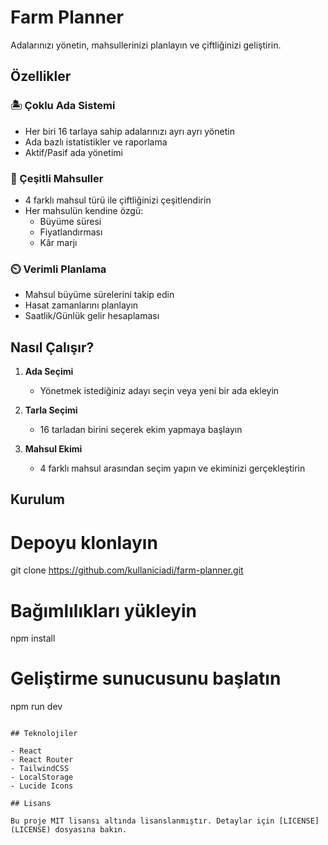 # Farm Planner

Adalarınızı yönetin, mahsullerinizi planlayın ve çiftliğinizi geliştirin.

## Özellikler

### 🏝️ Çoklu Ada Sistemi
- Her biri 16 tarlaya sahip adalarınızı ayrı ayrı yönetin
- Ada bazlı istatistikler ve raporlama
- Aktif/Pasif ada yönetimi

### 🌾 Çeşitli Mahsuller  
- 4 farklı mahsul türü ile çiftliğinizi çeşitlendirin
- Her mahsulün kendine özgü:
  - Büyüme süresi
  - Fiyatlandırması 
  - Kâr marjı

### ⏲️ Verimli Planlama
- Mahsul büyüme sürelerini takip edin
- Hasat zamanlarını planlayın
- Saatlik/Günlük gelir hesaplaması

## Nasıl Çalışır?

1. **Ada Seçimi**
   - Yönetmek istediğiniz adayı seçin veya yeni bir ada ekleyin

2. **Tarla Seçimi** 
   - 16 tarladan birini seçerek ekim yapmaya başlayın

3. **Mahsul Ekimi**
   - 4 farklı mahsul arasından seçim yapın ve ekiminizi gerçekleştirin

## Kurulum

# Depoyu klonlayın
git clone https://github.com/kullaniciadi/farm-planner.git

# Bağımlılıkları yükleyin
npm install

# Geliştirme sunucusunu başlatın
npm run dev
```

## Teknolojiler

- React
- React Router
- TailwindCSS
- LocalStorage
- Lucide Icons

## Lisans

Bu proje MIT lisansı altında lisanslanmıştır. Detaylar için [LICENSE](LICENSE) dosyasına bakın.
